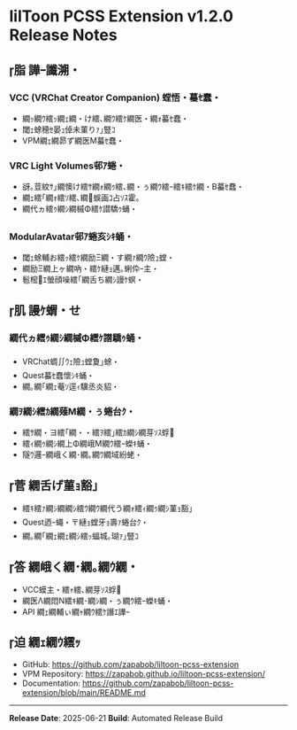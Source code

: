 ﻿# lilToon PCSS Extension v1.2.0 Release Notes

## 脂 譁ｰ讖溯・

### VCC (VRChat Creator Companion) 螳悟・蟇ｾ蠢・
- 繝ｯ繝ｳ繧ｯ繝ｪ繝・け繧､繝ｳ繧ｹ繝医・繝ｫ蟇ｾ蠢・
- 閾ｪ蜍穂ｾ晏ｭ倬未菫りｧ｣豎ｺ
- VPM繝ｪ繝昴ず繝医Μ蟇ｾ蠢・

### VRC Light Volumes邨ｱ蜷・
- 谺｡荳紋ｻ｣繝懊け繧ｻ繝ｫ繝ｩ繧､繝・ぅ繝ｳ繧ｰ繧ｷ繧ｹ繝・Β蟇ｾ蠢・
- 繝ｪ繧｢繝ｫ繧ｿ繧､繝蜈画ｺ占ｿｽ霍｡
- 繝代ヵ繧ｩ繝ｼ繝槭Φ繧ｹ譛驕ｩ蛹・

### ModularAvatar邨ｱ蜷亥ｼｷ蛹・
- 閾ｪ蜍輔お繧ｯ繧ｹ繝励Ξ繝・す繝ｧ繝ｳ險ｭ螳・
- 繝励Ξ繝上ヶ繝吶・繧ｹ縺ｮ邁｡蜊伜ｰ主・
- 髱樒ｴ螢顔噪繧｢繝舌ち繝ｼ謾ｹ螟・

## 肌 謾ｹ蝟・せ

### 繝代ヵ繧ｩ繝ｼ繝槭Φ繧ｹ譛驕ｩ蛹・
- VRChat蜩∬ｳｪ險ｭ螳夐｣蜍・
- Quest蟇ｾ蠢懷ｼｷ蛹・
- 繝｡繝｢繝ｪ菴ｿ逕ｨ驥丞炎貂・

### 繝ｦ繝ｼ繧ｶ繝薙Μ繝・ぅ蜷台ｸ・
- 繧ｻ繝・ヨ繧｢繝・・繧ｦ繧｣繧ｶ繝ｼ繝芽ｿｽ蜉
- 繧ｨ繝ｩ繝ｼ繝上Φ繝峨Μ繝ｳ繧ｰ蠑ｷ蛹・
- 隧ｳ邏ｰ繝峨く繝･繝｡繝ｳ繝域紛蛯・

## 菅 繝舌げ菫ｮ豁｣

- 繧ｷ繧ｧ繝ｼ繝繝ｼ繧ｳ繝ｳ繝代う繝ｫ繧ｨ繝ｩ繝ｼ菫ｮ豁｣
- Quest迺ｰ蠅・〒縺ｮ螳牙ｮ壽ｧ蜷台ｸ・
- 繝｡繝｢繝ｪ繝ｪ繝ｼ繧ｯ蝠城｡瑚ｧ｣豎ｺ

## 答 繝峨く繝･繝｡繝ｳ繝・

- VCC蟆主・繧ｬ繧､繝芽ｿｽ蜉
- 繝医Λ繝悶Ν繧ｷ繝･繝ｼ繝・ぅ繝ｳ繧ｰ蠑ｷ蛹・
- API 繝ｪ繝輔ぃ繝ｬ繝ｳ繧ｹ譖ｴ譁ｰ

## 迫 繝ｪ繝ｳ繧ｯ

- GitHub: https://github.com/zapabob/liltoon-pcss-extension
- VPM Repository: https://zapabob.github.io/liltoon-pcss-extension/
- Documentation: https://github.com/zapabob/liltoon-pcss-extension/blob/main/README.md

---
**Release Date**: 2025-06-21
**Build**: Automated Release Build
